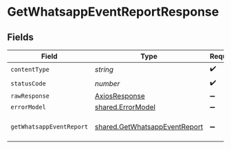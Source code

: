 # GetWhatsappEventReportResponse


## Fields

| Field                                                                          | Type                                                                           | Required                                                                       | Description                                                                    |
| ------------------------------------------------------------------------------ | ------------------------------------------------------------------------------ | ------------------------------------------------------------------------------ | ------------------------------------------------------------------------------ |
| `contentType`                                                                  | *string*                                                                       | :heavy_check_mark:                                                             | N/A                                                                            |
| `statusCode`                                                                   | *number*                                                                       | :heavy_check_mark:                                                             | N/A                                                                            |
| `rawResponse`                                                                  | [AxiosResponse](https://axios-http.com/docs/res_schema)                        | :heavy_minus_sign:                                                             | N/A                                                                            |
| `errorModel`                                                                   | [shared.ErrorModel](../../models/shared/errormodel.md)                         | :heavy_minus_sign:                                                             | bad request                                                                    |
| `getWhatsappEventReport`                                                       | [shared.GetWhatsappEventReport](../../models/shared/getwhatsappeventreport.md) | :heavy_minus_sign:                                                             | WhatsApp events report                                                         |